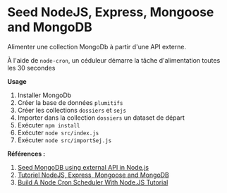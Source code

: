 # Seed NodeJS, Express, Mongoose and MongoDB

Alimenter une collection MongoDb à partir d'une API externe. 

À l'aide de `node-cron`, un céduleur démarre la tâche d'alimentation toutes les 30 secondes 

**Usage**
1. Installer MongoDb
2. Créer la base de données `plumitifs`
3. Créer les collections `dossiers` et `sejs`
4. Importer dans la collection `dossiers` un dataset de départ
4. Exécuter `npm install`
4. Exécuter `node src/index.js`
5. Exécuter `node src/importSej.js`

**Références :**

1. [Seed MongoDB using external API in Node.js](https://baraksaidoff.medium.com/seed-mongodb-using-external-api-in-node-js-e73f7a85ea5)
2. [Tutoriel NodeJS, Express, Mongoose and MongoDB](https://www.youtube.com/playlist?list=PLA7e3zmT6XQU_YoMn_Z9vpAOskP9xq57s)
3. [Build A Node Cron Scheduler With Node.JS Tutorial](https://www.youtube.com/watch?v=u0Tk8gfXh0M)